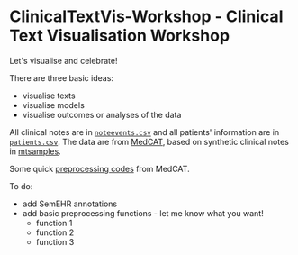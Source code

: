 # ClinicalTextVis-Workshop - Clinical Text Visualisation Workshop

Let's visualise and celebrate!

There are three basic ideas:
* visualise texts
* visualise models
* visualise outcomes or analyses of the data

All clinical notes are in [`noteevents.csv`](https://github.com/knowlab/ClinicalTextVis-Workshop/blob/main/noteevents.csv) and all patients' information are in [`patients.csv`](https://github.com/knowlab/ClinicalTextVis-Workshop/blob/main/patients.csv). The data are from [MedCAT](https://github.com/CogStack/MedCAT), based on synthetic clinical notes in [mtsamples](https://www.mtsamples.com/).


Some quick [preprocessing codes](https://colab.research.google.com/drive/1nQ3H7plYoOyC6MzqxECbm02oxoY6F3ZL#scrollTo=D1mjVdNzcx3L) from MedCAT.

To do:
* add SemEHR annotations
* add basic preprocessing functions - let me know what you want!
    * function 1
    * function 2
    * function 3

